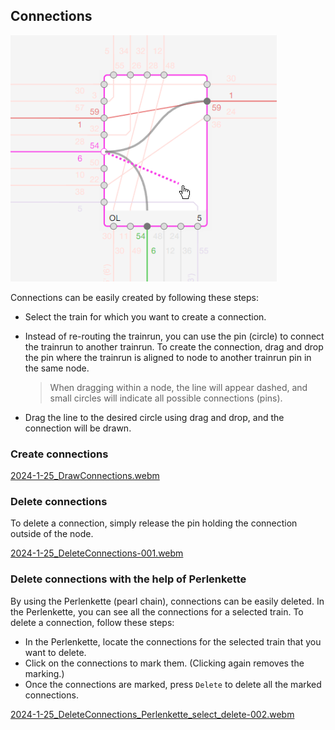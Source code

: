 ## Connections

![Editing_Connections](./images/Editing_Connections.png)

Connections can be easily created by following these steps:

- Select the train for which you want to create a connection.
- Instead of re-routing the trainrun, you can use the pin (circle) to connect the trainrun to another
  trainrun. To create the connection, drag and drop the pin where the trainrun is aligned to node
  to another trainrun pin in the same node.
  > When dragging within a node, the line will appear dashed, and small circles will indicate all
  > possible connections (pins).

- Drag the line to the desired circle using drag and drop, and the connection will be drawn.

### Create connections

[2024-1-25_DrawConnections.webm](https://github.com/SchweizerischeBundesbahnen/netzgrafik-editor-frontend/assets/2674075/d5a8837c-187b-4fc8-876a-91ca58085828)

### Delete connections

To delete a connection, simply release the pin holding the connection outside of the node.

[2024-1-25_DeleteConnections-001.webm](https://github.com/SchweizerischeBundesbahnen/netzgrafik-editor-frontend/assets/2674075/e6b9ff56-d4c3-4c0b-9cf4-56fe5fa249df)

### Delete connections with the help of Perlenkette

By using the Perlenkette (pearl chain), connections can be easily deleted. In the Perlenkette, you
can see all the connections for a selected train. To delete a connection, follow these steps:

- In the Perlenkette, locate the connections for the selected train that you want to delete.
- Click on the connections to mark them. (Clicking again removes the marking.)
- Once the connections are marked, press `Delete` to delete all the marked
  connections.

[2024-1-25_DeleteConnections_Perlenkette_select_delete-002.webm](https://github.com/SchweizerischeBundesbahnen/netzgrafik-editor-frontend/assets/2674075/7307f446-fc05-41c3-8c1c-a18d04a7dea2)
